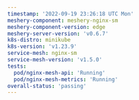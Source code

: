 ```yaml
---
timestamp: '2022-09-19 23:26:18 UTC Mon'
meshery-component: meshery-nginx-sm
meshery-component-version: edge
meshery-server-version: 'v0.6.7'
k8s-distro: minikube
k8s-version: 'v1.23.9'
service-mesh: nginx-sm
service-mesh-version: 'v1.5.0'
tests:
  pod/nginx-mesh-api: 'Running'
  pod/nginx-mesh-metrics: 'Running'
overall-status: 'passing'
---
```

